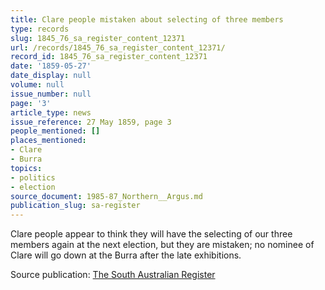 ```yaml
---
title: Clare people mistaken about selecting of three members
type: records
slug: 1845_76_sa_register_content_12371
url: /records/1845_76_sa_register_content_12371/
record_id: 1845_76_sa_register_content_12371
date: '1859-05-27'
date_display: null
volume: null
issue_number: null
page: '3'
article_type: news
issue_reference: 27 May 1859, page 3
people_mentioned: []
places_mentioned:
- Clare
- Burra
topics:
- politics
- election
source_document: 1985-87_Northern__Argus.md
publication_slug: sa-register
---
```


Clare people appear to think they will have the selecting of our three members again at the next election, but they are mistaken; no nominee of Clare will go down at the Burra after the late exhibitions.

Source publication: [The South Australian Register](/publications/sa-register/)
